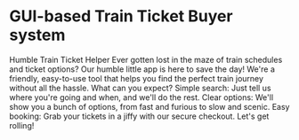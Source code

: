 # GUI-based Train Ticket Buyer system
 Humble Train Ticket Helper  Ever gotten lost in the maze of train schedules and ticket options? Our humble little app is here to save the day! We're a friendly, easy-to-use tool that helps you find the perfect train journey without all the hassle.  What can you expect?  Simple search: Just tell us where you're going and when, and we'll do the rest. Clear options: We'll show you a bunch of options, from fast and furious to slow and scenic. Easy booking: Grab your tickets in a jiffy with our secure checkout. Let's get rolling!
